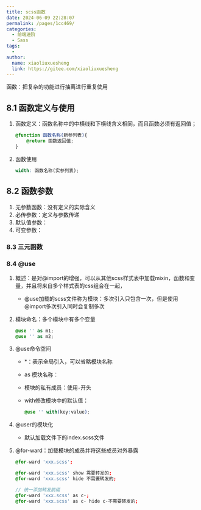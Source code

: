 ```yaml
---
title: scss函数
date: 2024-06-09 22:28:07
permalink: /pages/1cc469/
categories:
  - 前端进阶
  - Sass
tags:
  - 
author: 
  name: xiaoliuxuesheng
  link: https://gitee.com/xiaoliuxuesheng
---
```

函数：把复杂的功能进行抽离进行重复使用

## 8.1 函数定义与使用

1. 函数定义：函数名称中的中横线和下横线含义相同，而且函数必须有返回值；

   ```scss
   @function 函数名称(新参列表){
       @return 函数返回值;
   }
   ```

2. 函数使用

   ```scss
   width: 函数名称(实参列表);
   ```

## 8.2 函数参数

1. 无参数函数：没有定义的实际含义
2. 必传参数：定义与参数传递
3. 默认值参数：
4. 可变参数：

### 8.3 三元函数

### 8.4 @use

1. 概述：是对@import的增强，可以从其他scss样式表中加载mixin，函数和变量，并且将来自多个样式表的css组合在一起，

   - @use加载的scss文件称为模块：多次引入只包含一次，但是使用@import多次引入同时会复制多次

2. 模块命名：多个模块中有多个变量

   ```scss
   @use '' as m1;
   @use '' as m2;
   ```

3. @use命令空间

   - *：表示全局引入，可以省略模块名称

   - as 模块名称：

   - 模块的私有成员：使用`-`开头

   - with修改模块中的默认值：

     ```scss
     @use '' with(key:value);
     ```

4. @user的模块化

   - 默认加载文件下的index.scss文件

5. @for-ward：加载模块的成员并将这些成员对外暴露

   ```scss
   @for-ward 'xxx.scss';
   
   @for-ward 'xxx.scss' show 需要转发的;
   @for-ward 'xxx.scss' hide 不需要转发的;
   
   // 统一添加转发前缀
   @for-ward 'xxx.scss' as c-;
   @for-ward 'xxx.scss' as c- hide c-不需要转发的;
   ```

   

